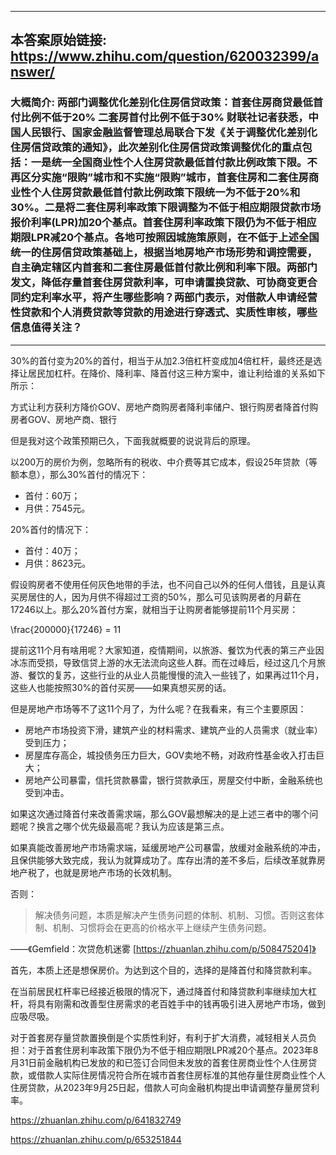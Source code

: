 ----------------------------------------
## 本答案原始链接: https://www.zhihu.com/question/620032399/answer/
### 大概简介: 两部门调整优化差别化住房信贷政策：首套住房商贷最低首付比例不低于20% 二套房首付比例不低于30% 财联社记者获悉，中国人民银行、国家金融监督管理总局联合下发《关于调整优化差别化住房信贷政策的通知》，此次差别化住房信贷政策调整优化的重点包括：一是统一全国商业性个人住房贷款最低首付款比例政策下限。不再区分实施“限购”城市和不实施“限购”城市，首套住房和二套住房商业性个人住房贷款最低首付款比例政策下限统一为不低于20%和30%。二是将二套住房利率政策下限调整为不低于相应期限贷款市场报价利率(LPR)加20个基点。首套住房利率政策下限仍为不低于相应期限LPR减20个基点。各地可按照因城施策原则，在不低于上述全国统一的住房信贷政策基础上，根据当地房地产市场形势和调控需要，自主确定辖区内首套和二套住房最低首付款比例和利率下限。两部门发文，降低存量首套住房贷款利率，可申请置换贷款、可协商变更合同约定利率水平，将产生哪些影响？两部门表示，对借款人申请经营性贷款和个人消费贷款等贷款的用途进行穿透式、实质性审核，哪些信息值得关注？
----------------------------------------
30%的首付变为20%的首付，相当于从加2.3倍杠杆变成加4倍杠杆，最终还是选择让居民加杠杆。在降价、降利率、降首付这三种方案中，谁让利给谁的关系如下所示：

方式让利方获利方降价GOV、房地产商购房者降利率储户、银行购房者降首付购房者GOV、房地产商、银行

但是我对这个政策预期已久，下面我就概要的说说背后的原理。

以200万的房价为例，忽略所有的税收、中介费等其它成本，假设25年贷款（等额本息），那么30%首付的情况下：

 * 首付：60万；
 * 月供：7545元。

20%首付的情况下：

 * 首付：40万；
 * 月供：8623元。

假设购房者不使用任何灰色地带的手法，也不问自己以外的任何人借钱，且是认真买房居住的人，因为月供不得超过工资的50%，那么可见该购房者的月薪在17246以上。那么20%首付方案，就相当于让购房者能够提前11个月买房：

\frac{200000}{17246} = 11

提前这11个月有啥用呢？大家知道，疫情期间，以旅游、餐饮为代表的第三产业因冰冻而受损，导致信贷上游的水无法流向这些人群。而在过峰后，经过这几个月旅游、餐饮的复苏，这些行业的从业人员能慢慢的流入一些钱了，如果再过11个月，这些人也能按照30%的首付买房——如果真想买房的话。

但是房地产市场等不了这11个月了，为什么呢？在我看来，有三个主要原因：

 * 房地产市场投资下滑，建筑产业的材料需求、建筑产业的人员需求（就业率）受到压力；
 * 房屋库存高企，城投债务压力巨大，GOV卖地不畅，对政府性基金收入打击巨大；
 * 房地产公司暴雷，信托贷款暴雷，银行贷款承压，房屋交付中断，金融系统也受到冲击。

如果这次通过降首付来改善需求端，那么GOV最想解决的是上述三者中的哪个问题呢？换言之哪个优先级最高呢？我认为应该是第三点。

如果真能改善房地产市场需求端，延缓房地产公司暴雷，放缓对金融系统的冲击，且保供能够大致完成，我认为就算成功了。库存出清的差不多后，后续改革就靠房地产税了，也就是房地产市场的长效机制。

否则：

> 解决债务问题，本质是解决产生债务问题的体制、机制、习惯。否则这套体制、机制、习惯将会在更高的价格水平上继续产生债务问题。

——《Gemfield：次贷危机迷雾 [https://zhuanlan.zhihu.com/p/508475204]》

首先，本质上还是想保房价。为达到这个目的，选择的是降首付和降贷款利率。

在当前居民杠杆率已经接近极限的情况下，通过降首付和降贷款利率继续加大杠杆，将具有刚需和改善型住房需求的老百姓手中的钱再吸引进入房地产市场，做到应吸尽吸。

对于首套房存量贷款置换倒是个实质性利好，有利于扩大消费，减轻相关人员负担：对于首套住房利率政策下限仍为不低于相应期限LPR减20个基点。2023年8月31日前金融机构已发放的和已签订合同但未发放的首套住房商业性个人住房贷款，或借款人实际住房情况符合所在城市首套住房标准的其他存量住房商业性个人住房贷款，从2023年9月25日起，借款人可向金融机构提出申请调整存量房贷利率。

https://zhuanlan.zhihu.com/p/641832749




https://zhuanlan.zhihu.com/p/653251844

